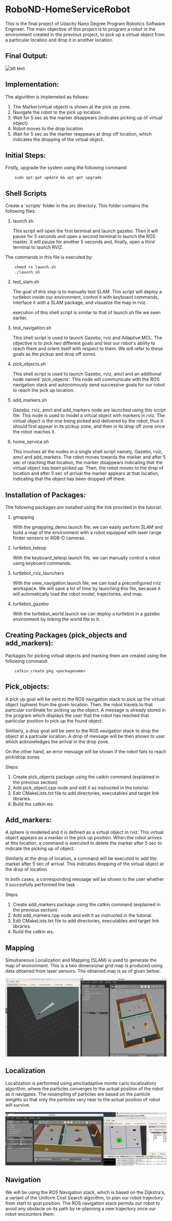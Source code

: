 # RoboND-HomeServiceRobot

This is the final project of Udacity Nano Degree Program Robotics Software Engineer. The main objective of this project is to program a robot in the environment created in the previous project, to pick up a virtual object from a particular location and drop it in another location. 

## Final Output:

![alt text](images/output.gif)

## Implementation:

The algorithm is implemeted as follows:

 1. The Marker(virtual object) is shown at the pick up zone.
 2. Navigate the robot to the pick up location.
 3. Wait for 5 sec as the marker disappears (indicates picking up of virtual object) 
 4. Robot moves to the drop location.
 5. Wait for 5 sec as the marker reappears at drop off location, which indicates the dropping of the virtual object.

## Initial Steps:

Firstly, upgrade the system using the following command:

		sudo apt-get update && apt-get upgrade
    
## Shell Scripts
   Create a 'scripts' folder in the src directory. This folder contains the following files:
   
  
   1. launch.sh
   
         This script will open the first terminal and launch gazebo. Then it will pause for 5 seconds and open a second terminal to launch the ROS master. It will pause for another 5 seconds and, finally, open a third terminal to launch RVIZ.


The commands in this file is executed by:

		chmod +x launch.sh
		./launch.sh
     
   2. test_slam.sh
   
         The goal of this step is to manually test SLAM. This script will deploy a turtlebot inside our environment, control it with keyboard commands, interface it with a SLAM package, and visualize the map in rviz.
          
         execution of this shell script is similar to that of launch.sh file we seen earlier.
    
   3. test_navigation.sh
   
         This shell script is used to launch Gazebo, rviz and Adaptive MCL. The objective is to pick two different goals and test our robot's ability to reach them and orient itself with respect to them. We will refer to these goals as the pickup and drop off zones. 
            
   4. pick_objects.sh
   
         This shell script is used to launch Gazebo, rviz, amcl and an additional node named 'pick_objects'. This node will communicate with the ROS navigation stack and autonomously send successive goals for our robot to reach the pick up location.            
     
   5. add_markers.sh
   
         Gazebo, rviz, amcl and add_markers node are launched using this script file. This node is used to model a virtual object with markers in rviz. The virtual object is the one being picked and delivered by the robot, thus it should first appear in its pickup zone, and then in its drop off zone once the robot reaches it.
            
   6. home_service.sh
   
         This involves all the nodes in a single shell script namely, Gazebo, rviz, amcl and add_markers. The robot moves towards the marker and after 5 sec of reaching that location, the marker disappears indicating that the virtual object has been picked up. Then, the robot moves to the drop of location and after 5 sec of arrival the marker appears at that location, indicating that the object has been dropped off there.
            
                       
## Installation of Packages:

The following packages are installed using the link provided in the tutorial.


   1. gmapping
   
         With the gmapping_demo.launch file, we can easily perform SLAM and build a map of the environment with a robot equipped with laser range finder sensors or RGB-D cameras.
           
   2. turtlebot_teleop
   
         With the keyboard_teleop.launch file, we can manually control a robot using keyboard commands.
           
   3. turtlebot_rviz_launchers
   
         With the view_navigation.launch file, we can load a preconfigured rviz workspace. We will save a lot of time by launching this file, because it will automatically load the robot model, trajectories, and map.
           
   4. turtlebot_gazebo
   
         With the turtlebot_world.launch we can deploy a turtlebot in a gazebo environment by linking the world file to it.

## Creating Packages (pick_objects and add_markers):

Packages for picking virtual objects and marking them are created using the following command:

		catkin_create_pkg <packagename>

## Pick_objects:
   
   A pick up goal will be sent to the ROS navigation stack to pick up the virtual object (sphere) from the given location. Then, the robot travels to that partcular cordinate for picking up the object. A message is already stored in the program which displays the user that the robot has reached that particular position to pick up the found object.
   
   Similarly, a drop goal will be sent to the ROS navigation stack to drop the object at a partcular location. A drop of message will be then shown to user which acknowledges the arrival in the drop zone.
   
   On the other hand, an error message will be shown if the robot fails to reach pick/drop zones  

Steps:
 1. Create pick_objects package using the catkin command (explained in the previous section)
 2. Add pick_object.cpp node and edit it as instructed in the tutorial.
 3. Edit CMakeLists.txt file to add directories, executables and target link libraries.
 4. Build the catkin ws.
 
 ## Add_markers:
 
   A sphere is modelled and it is defined as a virtual object in rviz. This virtual object appears as a marker in the pick up position. When the robot arrives at this location, a command is executed to delete the marker after 5 sec to indicate the picking up of object.
   
   Similarly at the drop of location, a command will be executed to add the marker after 5 sec of arrival. This indicates dropping of the virtual object at the drop of location.
   
   In both cases, a corresponding message will be shown to the user whether it succesfully performed the task . 
 
 Steps:
 1. Create add_markers package using the catkin command (explained in the previous section)
 2. Add add_markers.cpp node and edit it as instructed in the tutorial.
 3. Edit CMakeLists.txt file to add directories, executables and target link libraries.
 4. Build the catkin ws.
 
 
## Mapping

   Simultaneous Localization and Mapping (SLAM) is used to generate the map of environment. This is a two dimensional grid map is produced using data obtained from laser sensors. The obtained map is as of given below:

![alt text](images/mapping.JPG)
       
        
## Localization
        
       
  Localization is performed using amcl(adaptive monte carlo localization) algorithm, where the particles converges to the actual position of the robot as it navigates. The resampling of particles are based on the particle weights so that only the particles very near to the actual position of robot will survive.
 
 ![alt text](images/navigation.JPG)
  
## Navigation
        
   We will be using the ROS Navigation stack, which is based on the Dijkstra's, a variant of the Uniform Cost Search algorithm, to plan our robot trajectory from start to goal position. The ROS navigation stack permits our robot to avoid any obstacle on its path by re-planning a new trajectory once our robot encounters them. 
  
